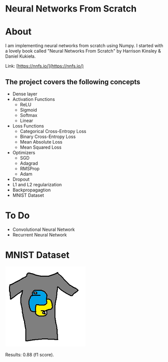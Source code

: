 # Neural Networks From Scratch

# About

I am implementing neural networks from scratch using Numpy. I started with a lovely book called "Neural Networks From Scratch" by Harrison Kinsley & Daniel Kukieła. 

Link: [https://nnfs.io/](https://nnfs.io/)

## The project covers the following concepts

- Dense layer
- Activation Functions
    - ReLU
    - Sigmoid
    - Softmax
    - Linear
- Loss Functions
    - Categorical Cross-Entropy Loss
    - Binary Cross-Entropy Loss
    - Mean Absolute Loss
    - Mean Squared Loss
- Optimizers
    - SGD
    - Adagrad
    - RMSProp
    - Adam
- Dropout
- L1 and L2 regularization
- Backpropagagtion
- MNIST Dataset

# To Do

- Convolutional Neural Network
- Recurrent Neural Network

# MNIST Dataset

![Neural%20Networks%20From%20Scratch%20e4fe04ded7a04de9ad9575857033b045/tshirt.png](Neural%20Networks%20From%20Scratch%20e4fe04ded7a04de9ad9575857033b045/tshirt.png)

Results: 0.88 (f1 score).